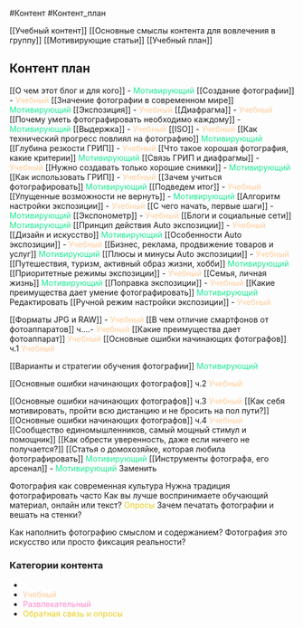 #Контент #Контент_план 

[[Учебный контент]]
[[Основные смыслы контента для вовлечения в группу]]
[[Мотивирующие статьи]]
[[Учебный план]]

## Контент план

[[О чем этот блог и для кого]] - <span style='color:#1ae893'>Мотивирующий</span>
[[Создание фотографии]] - <span style='color:#ffcc99'>Учебный</span>
[[Значение фотографии в современном мире]] <span style='color:#1ae893'>Мотивирующий</span>
[[Экспозиция]] - <span style='color:#ffcc99'>Учебный</span>
[[Диафрагма]] - <span style='color:#ffcc99'>Учебный</span>
[[Почему уметь фотографировать необходимо каждому]] - <span style='color:#1ae893'>Мотивирующий</span>
[[Выдержка]] - <span style='color:#ffcc99'>Учебный</span>
[[ISO]] - <span style='color:#ffcc99'>Учебный</span>
[[Как технический прогресс повлиял на фотографию]] <span style='color:#1ae893'>Мотивирующий</span>
[[Глубина резкости ГРИП]] - <span style='color:#ffcc99'>Учебный</span>
[[Что такое хорошая фотография, какие критерии]] <span style='color:#1ae893'>Мотивирующий</span>
[[Связь ГРИП и диафрагмы]] - <span style='color:#ffcc99'>Учебный</span>
[[Нужно создавать только хорошие снимки]]  - <span style='color:#1ae893'>Мотивирующий</span>
[[Как использовать ГРИП]] - <span style='color:#ffcc99'>Учебный</span>
[[Зачем учиться фотографировать]] <span style='color:#1ae893'>Мотивирующий</span>
[[Подведем итог]] - <span style='color:#ffcc99'>Учебный</span>
[[Упущенные возможности не вернуть]] - <span style='color:#1ae893'>Мотивирующий</span>
[[Алгоритм настройки экспозиции]] - <span style='color:#ffcc99'>Учебный</span>
[[С чего начать, первые шаги]] - <span style='color:#1ae893'>Мотивирующий</span>
[[Экспонометр]] - <span style='color:#ffcc99'>Учебный</span>
[[Блоги и социальные сети]] <span style='color:#1ae893'>Мотивирующий</span>
[[Принцип действия Auto экспозиции]] - <span style='color:#ffcc99'>Учебный</span>
[[Дизайн и искусство]] <span style='color:#1ae893'>Мотивирующий</span>
[[Особенности Auto экспозиции]] - <span style='color:#ffcc99'>Учебный</span>
[[Бизнес, реклама, продвижение товаров и услуг]]  <span style='color:#1ae893'>Мотивирующий</span>
[[Плюсы и минусы Auto экспозиции]] - <span style='color:#ffcc99'>Учебный</span>
[[Путешествия, туризм, активный образ жизни, хобби]] <span style='color:#1ae893'>Мотивирующий</span>
[[Приоритетные режимы экспозиции]] - <span style='color:#ffcc99'>Учебный</span>
[[Семья, личная жизнь]] <span style='color:#1ae893'>Мотивирующий</span>
[[Поправка экспозиции]] - <span style='color:#ffcc99'>Учебный</span>
[[Какие преимущества дает умение фотографировать]]  <span style='color:#1ae893'>Мотивирующий</span> Редактировать
[[Ручной режим настройки экспозиции]] - <span style='color:#ffcc99'>Учебный</span>

[[Форматы JPG и RAW]] - <span style='color:#ffcc99'>Учебный</span>
[[В чем отличие смартфонов от фотоаппаратов]]  ч....- <span style='color:#ffcc99'>Учебный</span>
[[Какие преимущества дает фотоаппарат]] <span style='color:#ffcc99'>Учебный</span>
[[Основные ошибки начинающих фотографов]] ч.1 <span style='color:#ffcc99'>Учебный</span>

[[Варианты и стратегии обучения фотографии]] <span style='color:#1ae893'>Мотивирующий</span>

[[Основные ошибки начинающих фотографов]] ч.2 <span style='color:#ffcc99'>Учебный</span>

[[Основные ошибки начинающих фотографов]] ч.3 <span style='color:#ffcc99'>Учебный</span>
[[Как себя мотивировать, пройти всю дистанцию и не бросить на пол пути?]]
[[Основные ошибки начинающих фотографов]] ч.4 <span style='color:#ffcc99'>Учебный</span>
[[Сообщество единомышленников, самый мощный стимул и помощник]] 
[[Как обрести уверенность, даже если ничего не получается?]]
[[Статья о домохозяйке, которая любила фотографировать]] <span style='color:#1ae893'>Мотивирующий</span>
[[Инструменты фотографа, его арсенал]] - <span style='color:#1ae893'>Мотивирующий</span> Заменить






Фотография как современная культура
Нужна традиция фотографировать часто
Как вы лучше воспринимаете обучающий материал, онлайн или текст? <span style='color:#e8cd1a'>Опросы</span>
Зачем печатать фотографии и вешать на стенки?

Как наполнить фотографию смыслом и содержанием?
Фотография это искусство или просто фиксация реальности?
### Категории контента
- 
- <span style='color:#ffcc99'>Учебный</span>
- <span style='color:#ff88cc'>Развлекательный</span>
- <span style='color:#e8cd1a'>Обратная связь и опросы</span>
